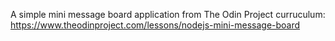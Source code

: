 A simple mini message board application from The Odin Project curruculum: https://www.theodinproject.com/lessons/nodejs-mini-message-board